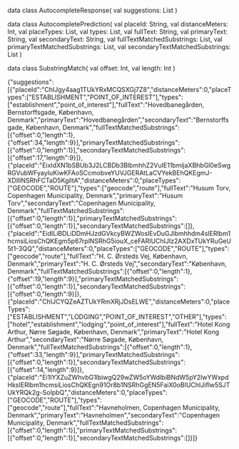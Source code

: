 


data class AutocompleteResponse(
val suggestions: List<AutocompletePrediction>
)

data class AutocompletePrediction(
val placeId: String,
val distanceMeters: Int,
val placeTypes: List<String>,
val types: List<String>,
val fullText: String,
val primaryText: String,
val secondaryText: String,
val fullTextMatchedSubstrings: List<SubstringMatch>,
val primaryTextMatchedSubstrings: List<SubstringMatch>,
val secondaryTextMatchedSubstrings: List<SubstringMatch>
)

data class SubstringMatch(
val offset: Int,
val length: Int
)



{"suggestions":[{"placeId":"ChIJgy4aag1TUkYRxMCQSXGj7Z8","distanceMeters":0,"placeTypes":["ESTABLISHMENT","POINT_OF_INTEREST"],"types":["establishment","point_of_interest"],"fullText":"Hovedbanegården, Bernstorffsgade, København, Denmark","primaryText":"Hovedbanegården","secondaryText":"Bernstorffsgade, København, Denmark","fullTextMatchedSubstrings":[{"offset":0,"length":1},{"offset":34,"length":9}],"primaryTextMatchedSubstrings":[{"offset":0,"length":1}],"secondaryTextMatchedSubstrings":[{"offset":17,"length":9}]},{"placeId":"EixIdXN1bSBUb3J2LCBDb3BlbmhhZ2VuIE11bmljaXBhbGl0eSwgRGVubWFyayIuKiwKFAoSCcmobveYUVJGERAtLaCVYekBEhQKEgmJ-XDlIlNSRhFCTaD5KgiltA","distanceMeters":0,"placeTypes":["GEOCODE","ROUTE"],"types":["geocode","route"],"fullText":"Husum Torv, Copenhagen Municipality, Denmark","primaryText":"Husum Torv","secondaryText":"Copenhagen Municipality, Denmark","fullTextMatchedSubstrings":[{"offset":0,"length":1}],"primaryTextMatchedSubstrings":[{"offset":0,"length":1}],"secondaryTextMatchedSubstrings":[]},{"placeId":"EidILiBDLiDDmHJzdGVkcyBWZWosIEvDuGJlbmhhdm4sIERlbm1hcmsiLiosChQKEgm5p67rplNSRhG5iouX_ceFARIUChIJIz2AXDxTUkYRuGeU5t1-3QQ","distanceMeters":0,"placeTypes":["GEOCODE","ROUTE"],"types":["geocode","route"],"fullText":"H. C. Ørsteds Vej, København, Denmark","primaryText":"H. C. Ørsteds Vej","secondaryText":"København, Denmark","fullTextMatchedSubstrings":[{"offset":0,"length":1},{"offset":19,"length":9}],"primaryTextMatchedSubstrings":[{"offset":0,"length":1}],"secondaryTextMatchedSubstrings":[{"offset":0,"length":9}]},{"placeId":"ChIJCYQZeAZTUkYRmXRjJDsELWE","distanceMeters":0,"placeTypes":["ESTABLISHMENT","LODGING","POINT_OF_INTEREST","OTHER"],"types":["hotel","establishment","lodging","point_of_interest"],"fullText":"Hotel Kong Arthur, Nørre Søgade, København, Denmark","primaryText":"Hotel Kong Arthur","secondaryText":"Nørre Søgade, København, Denmark","fullTextMatchedSubstrings":[{"offset":0,"length":1},{"offset":33,"length":9}],"primaryTextMatchedSubstrings":[{"offset":0,"length":1}],"secondaryTextMatchedSubstrings":[{"offset":14,"length":9}]},{"placeId":"Ei1IYXZuZWhvbG1lbiwgQ29wZW5oYWdlbiBNdW5pY2lwYWxpdHksIERlbm1hcmsiLiosChQKEgn91Or8b1NSRhGgEN5FaiX0oBIUChIJiflw5SJTUkYRQk2g-SoIpbQ","distanceMeters":0,"placeTypes":["GEOCODE","ROUTE"],"types":["geocode","route"],"fullText":"Havneholmen, Copenhagen Municipality, Denmark","primaryText":"Havneholmen","secondaryText":"Copenhagen Municipality, Denmark","fullTextMatchedSubstrings":[{"offset":0,"length":1}],"primaryTextMatchedSubstrings":[{"offset":0,"length":1}],"secondaryTextMatchedSubstrings":[]}]}